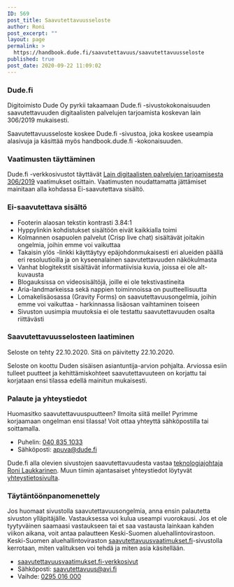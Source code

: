 ```yaml
---
ID: 569
post_title: Saavutettavuusseloste
author: Roni
post_excerpt: ""
layout: page
permalink: >
  https://handbook.dude.fi/saavutettavuus/saavutettavuusseloste
published: true
post_date: 2020-09-22 11:09:02
---
```

<!-- wp:heading {"level":3} -->
<h3>Dude.fi</h3>
<!-- /wp:heading -->

<!-- wp:paragraph -->
<p>Digitoimisto Dude Oy pyrkii takaamaan Dude.fi -sivustokokonaisuuden saavutettavuuden digitaalisten palvelujen tarjoamista koskevan lain 306/2019 mukaisesti.</p>
<!-- /wp:paragraph -->

<!-- wp:paragraph -->
<p>Saavutettavuusseloste koskee Dude.fi -sivustoa, joka koskee useampia alasivuja ja käsittää myös handbook.dude.fi -kokonaisuuden.</p>
<!-- /wp:paragraph -->

<!-- wp:heading {"level":3} -->
<h3>Vaatimusten täyttäminen</h3>
<!-- /wp:heading -->

<!-- wp:paragraph -->
<p>Dude.fi -verkkosivustot täyttävät <a href="https://www.finlex.fi/fi/laki/alkup/2019/20190306">Lain digitaalisten palvelujen tarjoamisesta 306/2019</a> vaatimukset osittain. Vaatimusten noudattamatta jättämiset mainitaan alla kohdassa Ei-saavutettava sisältö.</p>
<!-- /wp:paragraph -->

<!-- wp:heading {"level":3} -->
<h3>Ei-saavutettava sisältö</h3>
<!-- /wp:heading -->

<!-- wp:list -->
<ul><li>Footerin alaosan tekstin kontrasti 3.84:1</li><li>Hyppylinkin kohdistukset sisältöön eivät kaikkialla toimi</li><li>Kolmannen osapuolen palvelut (Crisp live chat) sisältävät joitakin ongelmia, joihin emme voi vaikuttaa</li><li>Takaisin ylös -linkki käyttäytyy epäjohdonmukaisesti eri alueiden päällä eri resoluutioilla ja on kyseenalainen saavutettavuuden näkökulmasta</li><li>Vanhat blogitekstit sisältävät informatiivisia kuvia, joissa ei ole alt-kuvausta</li><li>Blogauksissa on videosisältöjä, joille ei ole tekstivastineita</li><li>Aria-landmarkeissa sekä nappien toiminnoissa on puutteellisuutta</li><li>Lomakelisäosassa (Gravity Forms) on saavutettavuusongelmia, joihin emme voi vaikuttaa - harkinnassa lisäosan vaihtaminen toiseen</li><li>Sivuston uusimpia muutoksia ei ole testattu saavutettavuuden osalta riittävästi</li></ul>
<!-- /wp:list -->

<!-- wp:heading {"level":3} -->
<h3>Saavutettavuusselosteen laatiminen</h3>
<!-- /wp:heading -->

<!-- wp:paragraph -->
<p>Seloste on tehty 22.10.2020. Sitä on päivitetty 22.10.2020.</p>
<!-- /wp:paragraph -->

<!-- wp:paragraph -->
<p>Seloste on koottu Duden sisäisen asiantuntija-arvion pohjalta. Arviossa esiin tulleet puutteet ja kehittämiskohteet saavutettavuuteen on korjattu tai korjataan ensi tilassa edellä mainitun mukaisesti.</p>
<!-- /wp:paragraph -->

<!-- wp:heading {"level":3} -->
<h3>Palaute ja yhteystiedot</h3>
<!-- /wp:heading -->

<!-- wp:paragraph -->
<p>Huomasitko saavutettavuuspuutteen? Ilmoita siitä meille! Pyrimme korjaamaan ongelman ensi tilassa! Voit ottaa yhteyttä sähköpostilla tai soittamalla. </p>
<!-- /wp:paragraph -->

<!-- wp:list -->
<ul><li>Puhelin: <a href="tel:0408351033">040 835 1033</a></li><li>Sähköposti: <a href="mailto:apuva@dude.fi">apuva@dude.fi</a></li></ul>
<!-- /wp:list -->

<!-- wp:paragraph -->
<p>Dude.fi alla olevien sivustojen saavutettavuudesta vastaa <a href="https://www.dude.fi/dudet/roni">teknologiajohtaja Roni Laukkarinen</a>. Muun tiimin ajantasaiset yhteystiedot löytyvät <a href="https://www.dude.fi/yhteystiedot">yhteystietosivulta</a>.</p>
<!-- /wp:paragraph -->

<!-- wp:heading {"level":3} -->
<h3>Täytäntöönpanomenettely</h3>
<!-- /wp:heading -->

<!-- wp:paragraph -->
<p>Jos huomaat sivustolla saavutettavuusongelmia, anna ensin palautetta sivuston ylläpitäjälle. Vastauksessa voi kulua useampi vuorokausi. Jos et ole tyytyväinen saamaasi vastaukseen tai et saa vastausta lainkaan kahden viikon aikana, voit antaa palautteen Keski-Suomen aluehallintovirastoon. Keski-Suomen aluehallintoviraston <a href="https://www.saavutettavuusvaatimukset.fi/">saavutettavuusvaatimukset.fi</a>-sivustolla kerrotaan, miten valituksen voi tehdä ja miten asia käsitellään.</p>
<!-- /wp:paragraph -->

<!-- wp:list -->
<ul><li><a href="https://www.saavutettavuusvaatimukset.fi/">saavutettavuusvaatimukset.fi-verkkosivut</a></li><li>Sähköposti: <a href="mailto:saavutettavuus@avi.fi">saavutettavuus@avi.fi</a></li><li>Vaihde: <a href="tel:0295016000">0295 016 000</a></li></ul>
<!-- /wp:list -->